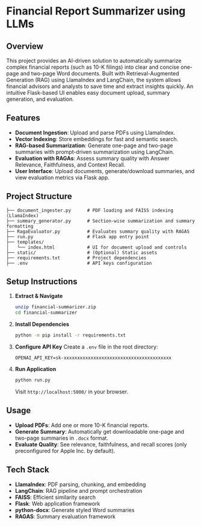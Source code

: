 # Financial Report Summarizer using LLMs

## Overview

This project provides an AI-driven solution to automatically summarize complex financial reports (such as 10-K filings) into clear and concise one-page and two-page Word documents. Built with Retrieval-Augmented Generation (RAG) using LlamaIndex and LangChain, the system allows financial advisors and analysts to save time and extract insights quickly. An intuitive Flask-based UI enables easy document upload, summary generation, and evaluation.

## Features

* **Document Ingestion**: Upload and parse PDFs using LlamaIndex.
* **Vector Indexing**: Store embeddings for fast and semantic search.
* **RAG-based Summarization**: Generate one-page and two-page summaries with prompt-driven summarization using LangChain.
* **Evaluation with RAGAs**: Assess summary quality with Answer Relevance, Faithfulness, and Context Recall.
* **User Interface**: Upload documents, generate/download summaries, and view evaluation metrics via Flask app.

## Project Structure

```
├── document_ingester.py      # PDF loading and FAISS indexing (LlamaIndex)
├── summary_generator.py      # Section-wise summarization and summary formatting
├── RagaEvaluator.py          # Evaluates summary quality with RAGAS
├── run.py                    # Flask app entry point
├── templates/
│   └── index.html            # UI for document upload and controls
├── static/                   # (Optional) Static assets
├── requirements.txt          # Project dependencies
├── .env                      # API keys configuration
```

## Setup Instructions

1. **Extract & Navigate**

   ```bash
   unzip financial-summarizer.zip
   cd financial-summarizer
   ```
2. **Install Dependencies**

   ```bash
   python -m pip install -r requirements.txt
   ```
3. **Configure API Key**
   Create a `.env` file in the root directory:

   ```
   OPENAI_API_KEY=sk-xxxxxxxxxxxxxxxxxxxxxxxxxxxxxxxxxxxxxxxx
   ```
4. **Run Application**

   ```bash
   python run.py
   ```

   Visit `http://localhost:5000/` in your browser.

## Usage

* **Upload PDFs**: Add one or more 10-K financial reports.
* **Generate Summary**: Automatically get downloadable one-page and two-page summaries in `.docx` format.
* **Evaluate Quality**: See relevance, faithfulness, and recall scores (only preconfigured for Apple Inc. by default).

## Tech Stack

* **LlamaIndex**: PDF parsing, chunking, and embedding
* **LangChain**: RAG pipeline and prompt orchestration
* **FAISS**: Efficient similarity search
* **Flask**: Web application framework
* **python-docx**: Generate styled Word summaries
* **RAGAS**: Summary evaluation framework
